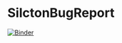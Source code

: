 # SilctonBugReport
[![Binder](https://mybinder.org/badge_logo.svg)](https://mybinder.org/v2/gh/smweis/silcton_2.0/HEAD)
